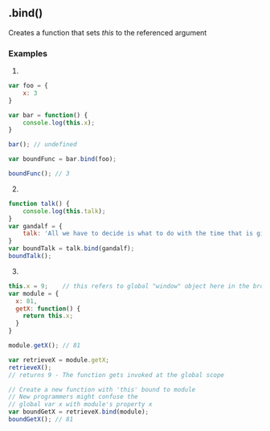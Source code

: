 ## .bind()
Creates a function that sets *this* to the referenced argument


### Examples
1.
```javascript
var foo = {
    x: 3
}

var bar = function() {
    console.log(this.x);
}

bar(); // undefined

var boundFunc = bar.bind(foo);

boundFunc(); // 3
```

2.
```javascript
function talk() {
    console.log(this.talk);
}
var gandalf = {
    talk: 'All we have to decide is what to do with the time that is given to us.'
}
var boundTalk = talk.bind(gandalf);
boundTalk();
```

3.
```javascript
this.x = 9;    // this refers to global "window" object here in the browser
var module = {
  x: 81,
  getX: function() {
    return this.x;
  }
}

module.getX(); // 81

var retrieveX = module.getX;
retrieveX();
// returns 9 - The function gets invoked at the global scope

// Create a new function with 'this' bound to module
// New programmers might confuse the
// global var x with module's property x
var boundGetX = retrieveX.bind(module);
boundGetX(); // 81
```
